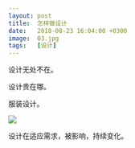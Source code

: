 ```yaml
---
layout: post
title:  怎样做设计
date:   2018-08-23 16:04:00 +0300
image:  03.jpg
tags:   [设计]
---
```

设计无处不在。

设计贵在哪。

服装设计。

![]({{site.baseurl}}/img/04.jpg)

设计在适应需求，被影响，持续变化。
